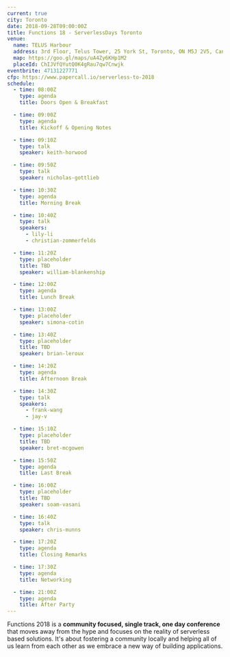 ```yaml
---
current: true
city: Toronto
date: 2018-09-28T09:00:00Z
title: Functions 18 - ServerlessDays Toronto
venue: 
  name: TELUS Harbour
  address: 3rd Floor, Telus Tower, 25 York St, Toronto, ON M5J 2V5, Canada
  map: https://goo.gl/maps/uA4Zy6KHp1M2
  placeId: ChIJVfQYutQ0K4gRau7qw7Cnwjk
eventbrite: 47131227771
cfp: https://www.papercall.io/serverless-to-2018
schedule:
  - time: 08:00Z
    type: agenda
    title: Doors Open & Breakfast

  - time: 09:00Z
    type: agenda
    title: Kickoff & Opening Notes

  - time: 09:10Z
    type: talk
    speaker: keith-horwood

  - time: 09:50Z
    type: talk
    speaker: nicholas-gottlieb

  - time: 10:30Z
    type: agenda
    title: Morning Break

  - time: 10:40Z
    type: talk
    speakers: 
      - lily-li
      - christian-zommerfelds

  - time: 11:20Z
    type: placeholder
    title: TBD
    speaker: william-blankenship

  - time: 12:00Z
    type: agenda
    title: Lunch Break

  - time: 13:00Z
    type: placeholder
    speaker: simona-cotin

  - time: 13:40Z
    type: placeholder
    title: TBD
    speaker: brian-leroux

  - time: 14:20Z
    type: agenda
    title: Afternoon Break

  - time: 14:30Z
    type: talk
    speakers: 
      - frank-wang
      - jay-v

  - time: 15:10Z
    type: placeholder
    title: TBD
    speaker: bret-mcgowen

  - time: 15:50Z
    type: agenda
    title: Last Break

  - time: 16:00Z
    type: placeholder
    title: TBD
    speaker: soam-vasani

  - time: 16:40Z
    type: talk
    speaker: chris-munns

  - time: 17:20Z
    type: agenda
    title: Closing Remarks

  - time: 17:30Z
    type: agenda
    title: Networking

  - time: 21:00Z
    type: agenda
    title: After Party
---
```


Functions 2018 is a **community focused, single track, one day conference** that moves away from the hype and focuses on the reality of serverless based solutions. It's about fostering a community locally and helping all of us learn from each other as we embrace a new way of building applications.
